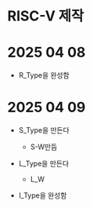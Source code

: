 # RISC-V 제작

# 2025 04 08
- R_Type을 완성함

# 2025  04 09  
- S_Type을 만든다 
  - S-W만듬 

- L_Type을 만든다 
  - L_W  

- I_Type을 완성함
